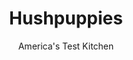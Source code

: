 ---
layout: ../../layouts/MarkdownPostLayout.astro
title: Hushpuppies
author: America's Test Kitchen
pubDate: 2023-03-15
description: "That hushpuppies got their name by hushing barking dogs, as legend goes, is doubtful. That they are hard to stop eating is not."
image_url: https://res.cloudinary.com/hksqkdlah/image/upload/ar_1:1,c_fill,dpr_2.0,f_auto,fl_lossy.progressive.strip_profile,g_faces:auto,q_auto:low,w_344/SFS_Hushpuppies_017_1_qiw5nf
tags: ["Side Dishes","American","Southern","Cookbook Collection"]
calories: 
protein: 
carbohydrates: 
fats: 
fiber: 
ingredients: ["3/4 cup, cornmeal (see note)","1/2 cup, all-purpose flour, plus extra as needed","1 1/2 teaspoons, baking powder","1/2 teaspoon, baking soda","3/4 teaspoon, salt","1/4 teaspoon, cayenne pepper","3/4 cup, buttermilk (see note)","2 , large eggs","1/4 cup, minced onion","2 quarts, peanut or vegetable oil"]
serves: 25
time: ""
instructions: ["MAKE BATTER: Combine cornmeal, flour, baking powder, baking soda, salt, and cayenne in large bowl. Whisk in buttermilk, eggs, and onion until combined. Mixture should be texture of muffin batter, thick enough to briefly hold a dinner spoon upright. Add extra flour if necessary to correct texture. Let batter sit at room temperature for 10 minutes or up to 1 hour.","FRY HUSHPUPPIES Heat oil in large Dutch oven over medium-high heat to 350 degrees. Drop half of batter into oil in heaping tablespoons and fry until deep golden brown, 2 to 3 minutes, turning hushpuppies halfway through cooking. Transfer to wire rack set over rimmed baking sheet and repeat with remaining batter. Serve. (Hushpuppies can be refrigerated in airtight container for 2 days. Reheat in 450-degree oven for about 10 minutes.)"]
nutrition: undefined
notes: "Avoid coarsely ground cornmeal, which will make the hushpuppies gritty. If you dont have buttermilk, whisk 1 1/2 teaspoons lemon juice into 3/4 milk and let it stand for 10 minutes."
---